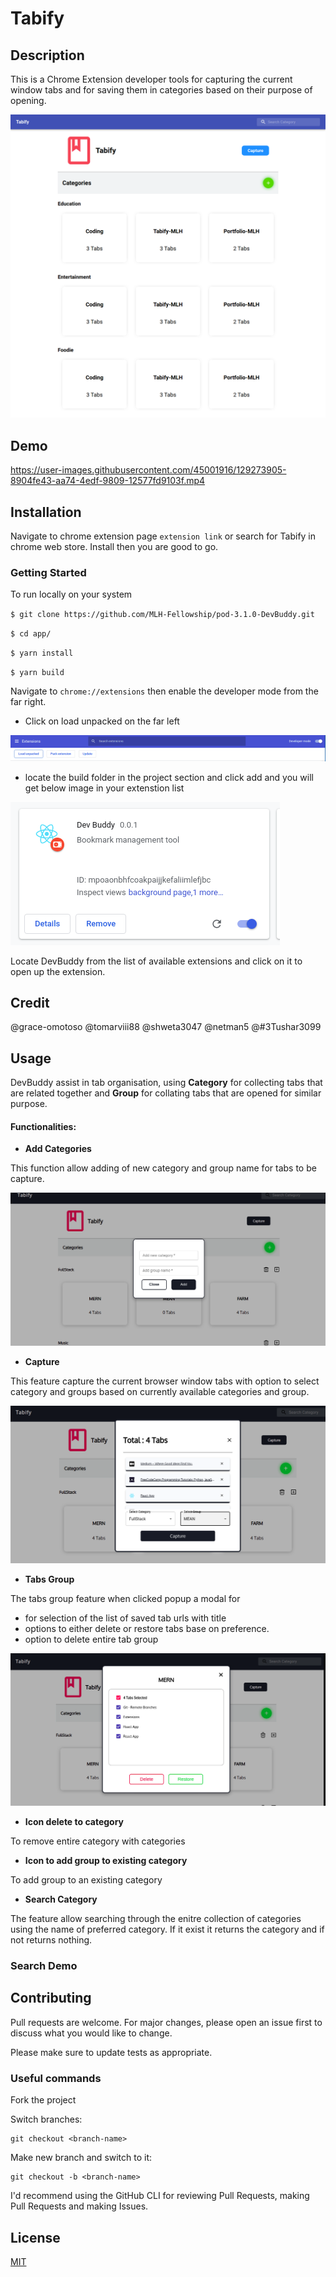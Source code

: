 # Tabify


## Description
This is a Chrome Extension developer tools for capturing the current window tabs and for saving them in categories based on their purpose of opening.

![Tabify](./app/src/utils/images/tabify.png)

## Demo


https://user-images.githubusercontent.com/45001916/129273905-8904fe43-aa74-4edf-9809-12577fd9103f.mp4


## Installation
Navigate to chrome extension page `extension link` or search for Tabify in chrome web store. Install then you are good to go.

### Getting Started
To run locally on your system

`$ git clone https://github.com/MLH-Fellowship/pod-3.1.0-DevBuddy.git`

`$ cd app/`

` $ yarn install  ` 

`$ yarn build`

Navigate to `chrome://extensions` then enable the developer mode from the far right.
- Click on load unpacked on the far left

![Developer mode](./app/src/utils/images/developer_mode.png)

- locate the build folder in the project section and click add and you will get below image in your extenstion list

![Tabify](./app/src/utils/images/devBuddy.png)

Locate DevBuddy from the list of available extensions and click on it to open up the extension.

## Credit
@grace-omotoso
@tomarviii88 
@shweta3047
@netman5
@#3Tushar3099 

## Usage
DevBuddy assist in tab organisation, using **Category** for collecting tabs that are related together and **Group** for collating tabs that are opened for similar purpose. 

#### Functionalities: 

- **Add Categories**

This function allow adding of new category and group name for tabs to be capture.

![Addcategories](./app/src/utils/images/addcat.png)

- **Capture**

This feature capture the current browser window tabs with option to select category and groups based on currently available categories and group.

![capture](./app/src/utils/images/capture.png)

- **Tabs Group**

The tabs group feature when clicked popup a modal for 
- for selection of the list of saved tab urls with title
- options to either delete or restore tabs base on preference.
- option to delete entire tab group

![TabModal](./app/src/utils/images/tabmodal.png)

- **Icon delete to category**
  
To remove entire category with categories 

- **Icon to add group to existing category**

To add group to an existing category

- **Search Category**

The feature allow searching through the enitre collection of categories using the name of preferred category. If it exist it returns the category and if not returns nothing.

### Search Demo


## Contributing
Pull requests are welcome. For major changes, please open an issue first to discuss what you would like to change.

Please make sure to update tests as appropriate.

### Useful commands
Fork the project

Switch branches:
```
git checkout <branch-name>
```

Make new branch and switch to it:
```
git checkout -b <branch-name>
```

I'd recommend using the GitHub CLI for reviewing Pull Requests, making Pull Requests and making Issues.
## License
[MIT](https://choosealicense.com/licenses/mit/)
